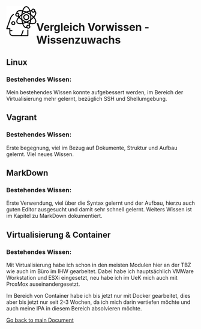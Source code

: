 <img align="left" width="80" height="80" src="./img/../../img/knowledge-logo.png" alt="Wissen">

# Vergleich Vorwissen - Wissenzuwachs
## Linux
### Bestehendes Wissen: 
Mein bestehendes Wissen konnte aufgebessert werden, im Bereich der Virtualisierung mehr gelernt, bezüglich SSH und Shellumgebung.

## Vagrant
### Bestehendes Wissen:
Erste begegnung, viel im Bezug auf Dokumente, Struktur und Aufbau gelernt. Viel neues Wissen.

## MarkDown
### Bestehendes Wissen:
Erste Verwendung, viel über die Syntax gelernt und der Aufbau, hierzu auch guten Editor ausgesucht und damit sehr schnell gelernt. Weiters Wissen ist im Kapitel zu MarkDown dokumentiert.

## Virtualisierung & Container
### Bestehendes Wissen:
Mit Virtualisierung habe ich schon in den meisten Modulen hier an der TBZ wie auch im Büro im IHW gearbeitet. Dabei habe ich hauptsächlich VMWare Workstation und ESXi eingesetzt, neu habe ich im UeK mich auch mit ProxMox auseinandergesetzt.

Im Bereich von Container habe ich bis jetzt nur mit Docker gearbeitet, dies aber bis jetzt nur seit 2-3 Wochen, da ich mich darin vertiefen möchte und auch meine IPA in diesem Bereich absolvieren möchte.


[Go back to main Document](https://github.com/Daddey69/Modul_300/blob/master/README.md)